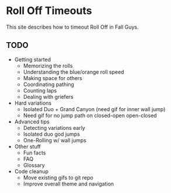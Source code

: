 # Roll Off Timeouts

This site describes how to timeout Roll Off in Fall Guys.

## TODO

* Getting started
    * Memorizing the rolls
    * Understanding the blue/orange roll speed
    * Making space for others
    * Coordinating pathing
    * Counting laps
    * Dealing with griefers
* Hard variations
    * Isolated Duo + Grand Canyon (need gif for inner wall jump)
    * Need gif for no jump path on closed-open open-closed
* Advanced tips
    * Detecting variations early
    * Isolated duo god jumps
    * One-Rolling w/ wall jumps
* Other stuff
    * Fun facts
    * FAQ
    * Glossary
* Code cleanup
    * Move existing gifs to git repo
    * Improve overall theme and navigation
